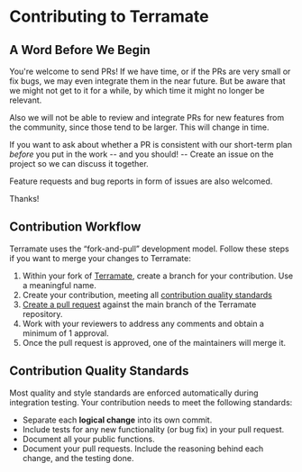 # Contributing to Terramate

## A Word Before We Begin

You're welcome to send PRs! If we have time, or if the PRs are very small or fix
bugs, we may even integrate them in the near future. But be aware that we might
not get to it for a while, by which time it might no longer be relevant.

Also we will not be able to review and integrate PRs for
new features from the community, since those tend to be larger.
This will change in time.

If you want to ask about whether a PR is consistent with our short-term plan
_before_ you put in the work -- and you should! -- Create an issue on the project
so we can discuss it together.

Feature requests and bug reports in form of issues are also welcomed.

Thanks!

## Contribution Workflow

Terramate uses the “fork-and-pull” development model. Follow these steps if
you want to merge your changes to Terramate:

1. Within your fork of
   [Terramate](https://github.com/mineiros-io/terramate), create a
   branch for your contribution. Use a meaningful name.
1. Create your contribution, meeting all
   [contribution quality standards](#contribution-quality-standards)
1. [Create a pull request](https://help.github.com/articles/creating-a-pull-request-from-a-fork/)
   against the main branch of the Terramate repository.
1. Work with your reviewers to address any comments and obtain a
   minimum of 1 approval.
1. Once the pull request is approved, one of the maintainers will merge it.

## Contribution Quality Standards

Most quality and style standards are enforced automatically during integration
testing. Your contribution needs to meet the following standards:

- Separate each **logical change** into its own commit.
- Include tests for any new functionality (or bug fix) in your pull request.
- Document all your public functions.
- Document your pull requests. Include the reasoning behind each change, and
  the testing done.
